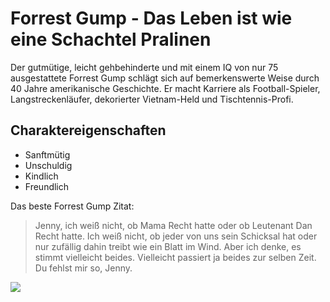 # Forrest Gump - Das Leben ist wie eine Schachtel Pralinen
Der gutmütige, leicht gehbehinderte und mit einem IQ von nur 75 ausgestattete Forrest Gump schlägt sich auf bemerkenswerte Weise durch 40 Jahre amerikanische Geschichte. Er macht Karriere als Football-Spieler, Langstreckenläufer, dekorierter Vietnam-Held und Tischtennis-Profi.

## Charaktereigenschaften
* Sanftmütig
* Unschuldig
* Kindlich
* Freundlich

Das beste Forrest Gump Zitat:
> Jenny, ich weiß nicht, ob Mama Recht hatte oder ob Leutenant Dan Recht hatte. Ich weiß nicht, ob jeder von uns sein Schicksal hat oder nur zufällig dahin treibt wie ein Blatt im Wind. Aber ich denke, es stimmt vielleicht beides. Vielleicht passiert ja beides zur selben Zeit. Du fehlst mir so, Jenny.

<img src="https://upload.wikimedia.org/wikipedia/commons/9/95/TomHanksForrestGump94.jpg"/>
